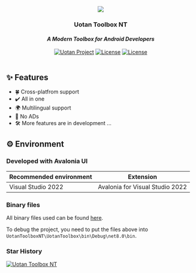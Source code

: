 <div id="header" align="center">
	<img src="https://raw.githubusercontent.com/Uotan-Dev/UotanToolboxNT/main/UotanToolbox/Assets/OIG.N5o-removebg-preview.png" ></img> 
	<h3>Uotan Toolbox NT</h3>
	<h4><i>A Modern Toolbox for Android Developers</i></h4>
	<div id="badges" >
		<a href="https://www.uotan.cn/"><img src="https://img.shields.io/badge/Uotan Project-ff4e45?style=for-the-badge" alt="Uotan Project"/></a> 
		<a href="https://github.com/Uotan-Dev/UotanToolboxNT/blob/main/LICENSE"><img src="https://img.shields.io/github/license/Uotan-Dev/UotanToolboxNT?style=for-the-badge" alt="License"/></a>
		<a href="https://qm.qq.com/cgi-bin/qm/qr?_wv=1027&k=9IrUA3Rd5Gf6_h9WilwiO8U784SIkXYR&authKey=%2FxSq3qNpRX0i%2BE4lcMijNr3KNFDfdc2sIkcCXxhb4sqsZWHkIcktnkzyQmRNeW8T&noverify=0&group_code=975952599"><img src="https://img.shields.io/badge/QQ%20Group-4379c4?style=for-the-badge" alt="License"/></a>
	</div>
</div>
<br/>

## ✨ Features

- 🍀 Cross-platfrom support
- ✔️ All in one
- 🌍 Multilingual support
- 🚫 No ADs
- 🛠 More features are in development ...

## ⚙️ Environment

### Developed with Avalonia UI

| Recommended environment | Extension |
| --- | ----------- |
| Visual Studio 2022 | Avalonia for Visual Studio 2022 |

### Binary files

All binary files used can be found [here](https://github.com/Uotan-Dev/UotanToolboxNT.Binary).

To debug the project, you need to put the files above into `UotanToolboxNT\UotanToolbox\bin\Debug\net8.0\bin`.


### Star History

[![Uotan Toolbox NT](https://api.star-history.com/svg?repos=Uotan-Dev/UotanToolboxNT&type=Date)](https://star-history.com/#Uotan-Dev/UotanToolboxNT&Date)
